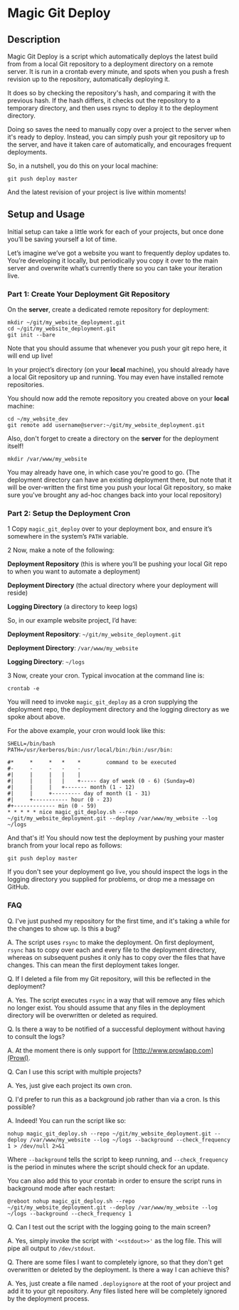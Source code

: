 # Magic Git Deploy
## Description
Magic Git Deploy is a script which automatically deploys the latest build from from a local Git repository to a deployment directory on a remote server. It is run in a crontab every minute, and spots when you push a fresh revision up to the repository, automatically deploying it.

It does so by checking the repository's hash, and comparing it with the previous hash. If the hash differs, it checks out the repository to a temporary directory, and then uses rsync to deploy it to the deployment directory.

Doing so saves the need to manually copy over a project to the server when it's ready to deploy. Instead, you can simply push your git repository up to the server, and have it taken care of automatically, and encourages frequent deployments.

So, in a nutshell, you do this on your local machine:

```shell
git push deploy master
```

And the latest revision of your project is live within moments!

## Setup and Usage
Initial setup can take a little work for each of your projects, but once done you’ll be saving yourself a lot of time.

Let’s imagine we’ve got a website you want to frequently deploy updates to. You’re developing it locally, but periodically you copy it over to the main server and overwrite what’s currently there so you can take your iteration live.

### Part 1: Create Your Deployment Git Repository
On the **server**, create a dedicated remote repository for deployment:

```shell
mkdir ~/git/my_website_deployment.git
cd ~/git/my_website_deployment.git
git init --bare
```
Note that you should assume that whenever you push your git repo here, it will end up live!

In your project’s directory (on your **local** machine), you should already have a local Git repository up and running. You may even have installed remote repositories.

You should now add the remote repository you created above on your **local** machine:

```shell
cd ~/my_website_dev
git remote add username@server:~/git/my_website_deployment.git
```

Also, don't forget to create a directory on the **server** for the deployment itself!

```shell
mkdir /var/www/my_website
```

You may already have one, in which case you're good to go. (The deployment directory can have an existing deployment there, but note that it will be over-written the first time you push your local Git  repository, so make sure you've brought any ad-hoc changes back into your local repository)

### Part 2: Setup the Deployment Cron
1 Copy `magic_git_deploy` over to your deployment box, and ensure it’s somewhere in the system’s `PATH` variable.

2 Now, make a note of the following:

**Deployment Repository** (this is where you’ll be pushing your local Git repo to when you want to automate a deployment)

**Deployment Directory** (the actual directory where your deployment will reside)

**Logging Directory** (a directory to keep logs)

So, in our example website project, I’d have:

**Deployment Repository**: `~/git/my_website_deployment.git`

**Deployment Directory**: `/var/www/my_website`

**Logging Directory**: `~/logs`

3 Now, create your cron. Typical invocation at the command line is:

```shell
crontab -e
```

You will need to invoke `magic_git_deploy` as a cron supplying the deployment repo, the deployment directory and the logging directory as we spoke about above.

For the above example, your cron would look like this:

```shell
SHELL=/bin/bash
PATH=/usr/kerberos/bin:/usr/local/bin:/bin:/usr/bin:

#*     *     *   *    *        command to be executed
#-     -     -   -    -
#|     |     |   |    |
#|     |     |   |    +----- day of week (0 - 6) (Sunday=0)
#|     |     |   +------- month (1 - 12)
#|     |     +--------- day of month (1 - 31)
#|     +----------- hour (0 - 23)
#+------------- min (0 - 59)
* * * * * nice magic_git_deploy.sh --repo ~/git/my_website_deployment.git --deploy /var/www/my_website --log ~/logs
```

And that's it! You should now test the deployment by pushing your master branch from your local repo as follows:

```shell
git push deploy master
```

If you don't see your deployment go live, you should inspect the logs in the logging directory you supplied for problems, or drop me a message on GitHub.

### FAQ

Q. I've just pushed my repository for the first time, and it's taking a while for the changes to show up. Is this a bug?

A. The script uses ```rsync``` to make the deployment. On first deployment, `rsync` has to copy over each and every file to the deployment directory, whereas on subsequent pushes it only has to copy over the files that have changes. This can mean the first deployment takes longer.

Q. If I deleted a file from my Git repository, will this be reflected in the deployment?

A. Yes. The script executes `rsync` in a way that will remove any files which no longer exist. You should assume that any files in the deployment directory will be overwritten or deleted as required.

Q. Is there a way to be notified of a successful deployment without having to consult the logs?

A. At the moment there is only support for [http://www.prowlapp.com](Prowl).

Q. Can I use this script with multiple projects?

A. Yes, just give each project its own cron.

Q. I'd prefer to run this as a background job rather than via a cron. Is this possible?

A. Indeed! You can run the script like so:

```shell
nohup magic_git_deploy.sh --repo ~/git/my_website_deployment.git --deploy /var/www/my_website --log ~/logs --background --check_frequency 1 > /dev/null 2>&1
```
Where `--background` tells the script to keep running, and `--check_frequency` is the period in minutes where the script should check for an update.

You can also add this to your crontab in order to ensure the script runs in background mode after each restart:

```shell
@reboot nohup magic_git_deploy.sh --repo ~/git/my_website_deployment.git --deploy /var/www/my_website --log ~/logs --background --check_frequency 1
```

Q. Can I test out the script with the logging going to the main screen?

A. Yes, simply invoke the script with `'<<stdout>>'` as the log file. This will pipe all output to `/dev/stdout`.

Q. There are some files I want to completely ignore, so that they don't get overwritten or deleted by the deployment. Is there a way I can achieve this?

A. Yes, just create a file named `.deployignore` at the root of your project and add it to your git repository. Any files listed here will be completely ignored by the deployment process.